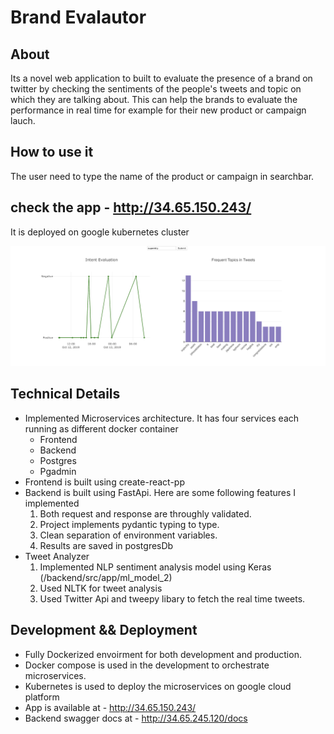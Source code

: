 # Brand Evalautor
## About
Its a novel web application to built to evaluate the presence of a brand on twitter by checking the sentiments of the people's
tweets and topic on which they are talking about. This can help the brands to evaluate the performance in real time for example for their new product or campaign lauch. 

## How to use it
The user need to type the name of the product or campaign in searchbar.

## check the app -  http://34.65.150.243/ 
It is deployed on google kubernetes cluster

![alt text](./img/img.png)


## Technical Details
- Implemented Microservices architecture. It has four services each running as different docker container
  - Frontend 
  - Backend
  - Postgres
  - Pgadmin
- Frontend is built using create-react-pp
- Backend is built using FastApi. Here are some following features I implemented
    1. Both request and response are throughly validated.
    2. Project implements pydantic typing to type.
    3. Clean separation of environment variables.
    4. Results are saved in postgresDb
-  Tweet Analyzer
    1. Implemented NLP sentiment analysis model using Keras (/backend/src/app/ml_model_2)
    2. Used NLTK for tweet analysis
    3. Used Twitter Api and tweepy libary to fetch the real time tweets.
    
## Development && Deployment
- Fully Dockerized envoirment for both development and production.
- Docker compose is used in the development to orchestrate microservices.
- Kubernetes is used to deploy the microservices on google cloud platform
- App is available at - http://34.65.150.243/ 
- Backend swagger docs at - http://34.65.245.120/docs
